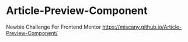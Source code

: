 # Article-Preview-Component
Newbie Challenge For Frontend Mentor
https://miscany.github.io/Article-Preview-Component/
